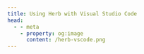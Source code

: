 ```yaml
---
title: Using Herb with Visual Studio Code
head:
  - - meta
    - property: og:image
      content: /herb-vscode.png
---
```


<!-- @include: ../../../../javascript/packages/vscode/README.md -->
